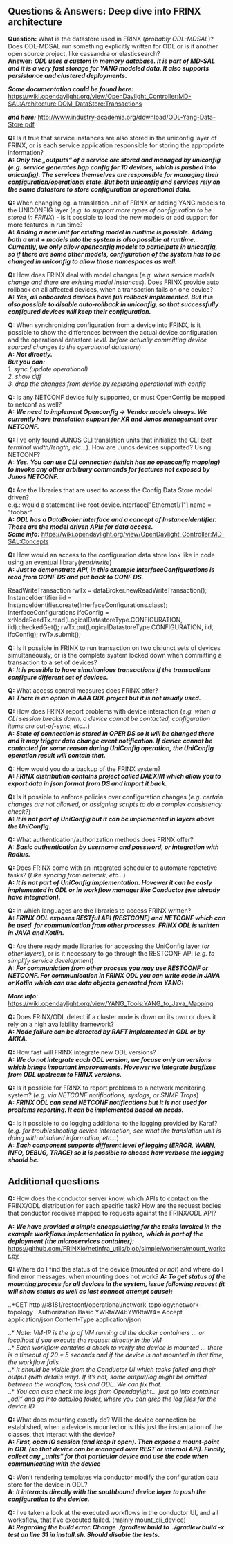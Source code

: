 ## Questions & Answers: Deep dive into FRINX architecture

**Question:** What is the datastore used in FRINX (_probably ODL-MDSAL_)? Does ODL-MDSAL run something explicitly written for ODL or is it another open source project, like cassandra or elasticsearch?  
**Answer:** **_ODL uses a custom in memory database. It is part of MD-SAL and it is a very fast storage for YANG modeled data. It also supports persistance and clustered deployments._**

**_Some documentation could be found here:_**   https://wiki.opendaylight.org/view/OpenDaylight_Controller:MD-SAL:Architecture:DOM_DataStore:Transactions  

**_and here:_** http://www.industry-academia.org/download/ODL-Yang-Data-Store.pdf

**Q:** Is it true that service instances are also stored in the uniconfig layer of FRINX, or is each service application responsible for storing the appropriate information?  
**A:** **_Only the „outputs“ of a service are stored and managed by uniconfig (e.g. service generates bgp config for 10 devices, which is pushed into uniconfig). The services themselves are responsible for managing their configuration/operational state. But both uniconfig and services rely on the same datastore to store configuration or operational data._**

**Q:** When changing eg. a translation unit of FRINX or adding YANG models to the UNICONFIG layer (_e.g. to support more types of configuration to be stored in FRINX_) - is it possible to load the new models or add support for more features in run time?  
**A:** **_Adding a new unit for existing model in runtime is possible. Adding both a unit + models into the system is also possible at runtime. Currently, we only allow openconfig models to participate in uniconfig, so if there are some other models, configuration of the system has to be changed in uniconfig to allow those namespaces as well._**

**Q:** How does FRINX deal with model changes (_e.g. when service models change and there are existing model instances_). Does FRINX provide auto rollback on all affected devices, when a transaction fails on one device?  
**A:** **_Yes, all onboarded devices have full rollback implemented. But it is also possible to disable auto-rollback in uniconfig, so that successfully configured devices will keep their configuration._**

**Q:** When synchronizing configuration from a device into FRINX, is it possible to show the differences between the actual device configuration and the operational datastore (_evtl. before actually committing device sourced changes to the operational datastore_)  
**A:** **_Not directly._**  
**_But you can:_**  
_1. sync (update operational)_  
_2. show diff_  
_3. drop the changes from device by replacing operational with config_

**Q:** Is any NETCONF device fully supported, or must OpenConfig be mapped to netconf as well?  
**A:** **_We need to implement Openconfig -> Vendor models always. We currently have translation support for XR and Junos management over NETCONF._**

**Q:** I've only found JUNOS CLI translation units that initialize the CLI (_set terminal width/length, etc..._). How are Junos devices supported? Using NETCONF?  
**A:** **_Yes. You can use CLI connection (which has no openconfig mapping) to invoke any other arbitrary commands for features not exposed by Junos NETCONF._**

**Q:** Are the libraries that are used to access the Config Data Store model driven?  
e.g.: would a statement like root.device.interface["Ethernet1/1"].name = "foobar"  
**A:** **_ODL has a DataBroker interface and a concept of InstanceIdentifier. Those are the model driven APIs for data access._**   
**_Some info:_**
https://wiki.opendaylight.org/view/OpenDaylight_Controller:MD-SAL:Concepts

**Q:** How would an access to the configuration data store look like in code using an eventual library(_read/write_)  
**A:** **_Just to demonstrate API, in this example InterfaceConfigurations is read from CONF DS and put back to CONF DS._**

ReadWriteTransaction rwTx = dataBroker.newReadWriteTransaction();
InstanceIdentifier<InterfaceConfigurations> iid = InstanceIdentifier.create(InterfaceConfigurations.class);
InterfaceConfigurations ifcConfig = xrNodeReadTx.read(LogicalDatastoreType.CONFIGURATION, iid).checkedGet();
rwTx.put(LogicalDatastoreType.CONFIGURATION, iid, ifcConfig);
rwTx.submit();

**Q:** Is it possible in FRINX to run transaction on two disjunct sets of devices simultaneously, or is the complete system locked down when committing a transaction to a set of devices?  
**A:** **_It is possible to have simultanious transactions if the transactions configure different set of devices._**

**Q:** What access control measures does FRINX offer?  
**A:** **_There is an option in AAA ODL project but it is not usualy used._**

**Q:** How does FRINX report problems with device interaction (_e.g. when a CLI session breaks down, a device cannot be contacted, configuration items are out-of-sync, etc..._)  
**A:** **_State of connection is stored in OPER DS so it will be changed there and it may trigger data change event notification. If device cannot be contacted for some reason during UniConfig operation, the UniConfig operation result will contain that._**

**Q:** How would you do a backup of the FRINX system?  
**A:** **_FRINX distribution contains project called DAEXIM which allow you to export data in json format from DS and import it back._**

**Q:** Is it possible to enforce policies over configuration changes (_e.g. certain changes are not allowed, or assigning scripts to do a complex consistency check?_)  
**A:** **_It is not part of UniConfig but it can be implemented in layers above the UniConfig._**

**Q:** What authentication/authorization methods does FRINX offer?  
**A:** **_Basic authentication by username and password, or integration with Radius._**

**Q:** Does FRINX come with an integrated scheduler to automate repetetive tasks? (_Like syncing from network, etc..._)  
**A:** **_It is not part of UniConfig implementation. Hovewer it can be easly implemented in ODL or in workflow manager like Conductor (we already have integration)._**

**Q:** In which languages are the libraries to access FRINX written?  
**A:** **_FRINX ODL exposes RESTful API (RESTCONF) and NETCONF which can be used  for communication from other processes. FRINX ODL is written in JAVA and Kotlin._**

**Q:** Are there ready made libraries for accessing the UniConfig layer (_or other layers_), or is it necessary to go through the RESTCONF API (_e.g. to simplify service development_)  
**A:** **_For communiction from other process you may use RESTCONF or NETCONF. For communication in FRINX ODL you can write code in JAVA or Kotlin which can use data objects generated from YANG:_**
 
**_More info:_** https://wiki.opendaylight.org/view/YANG_Tools:YANG_to_Java_Mapping

**Q:** Does FRINX/ODL detect if a cluster node is down on its own or does it rely on a high availability framework?  
**A:** **_Node failure can be detected by RAFT implemented in ODL or by AKKA._**

**Q:** How fast will FRINX integrate new ODL versions?  
**A:** **_We do not integrate each ODL version, we focuse only on versions which brings important improvements. Hovewer we integrate bugfixes from ODL upstream to FRINX versions._**

**Q:** Is it possible for FRINX to report problems to a network monitoring system? (_e.g. via NETCONF notifications, syslogs, or SNMP Traps_)  
**A:** **_FRINX ODL can send NETCONF notifications but it is not used for problems reporting. It can be implemented based on needs._**

**Q:** Is it possible to do logging additional to the logging provided by Karaf? (_e.g. for troubleshooting device interaction, see what the translation unit is doing with obtained information, etc..._)  
**A:** **_Each component supports different level of logging (ERROR, WARN, INFO, DEBUG, TRACE) so it is possible to choose how verbose the logging should be._**

## Additional questions

**Q:** How does the conductor server know, which APIs to contact on the FRINX/ODL distribution for each specific task? How are the request bodies that conductor receives mapped to requests against the FRINX/ODL API?

**A:** **_We have provided a simple encapsulating for the tasks invoked in the example workflows implementation in python, which is part of the deployment (the microservices container):_**  
https://github.com/FRINXio/netinfra_utils/blob/simple/workers/mount_worker.py

**Q:** Where do I find the status of the device (_mounted or not_) and where do I find error messages, when mounting does not work?
**A:** **_To get status of the mounting process for all devices in the system, issue following request (it will show status as well as last connect attempt cause):_**  


..*GET http://<VM-IP>:8181/restconf/operational/network-topology:network-topology  
Authorization Basic             YWRtaW46YWRtaW4=
Accept                          application/json
Content-Type                    application/json


..* _Note: VM-IP is the ip of VM running all the docker containers ... or localhost if you execute the request directly in the VM_  
..* _Each workflow contains a check to verify the device is mounted ... there is a timeout of 20 * 5 seconds and if the device is not mounted in that time, the workflow fails_  
..* _It should be visible from the Conductor UI which tasks failed and their output (with details why). If it’s not, some output/log might be omitted between the workflow, task and ODL. We can fix that._  
..* _You can also check the logs from Opendaylight... just go into container „odl“ and go into data/log folder, where you can grep the log files for the device ID_

**Q:** What does mounting exactly do? Will the device connection be established, when a device is mounted or is this just the instantiation of the classes, that interact with the device?  
**A:** **_First, open IO session (and keep it open). Then expose a mount-point in ODL (so that device can be managed over REST or internal API). Finally, collect any „units“ for that particular device and use the code when communicating with the device_**

**Q:** Won’t rendering templates via conductor modify the configuration data store for the device in ODL?  
**A**: **_It interacts directly with the southbound device layer to push the configuration to the device._**

**Q:** I've taken a look at the executed workflows in the conductor UI, and all worksflow, that I've executed failed. (mainly mount_cli_device)  
**A:** **_Regarding the build error. Change ./gradlew build to  ./gradlew build -x test on line 31 in install.sh. Should disable the tests._**
